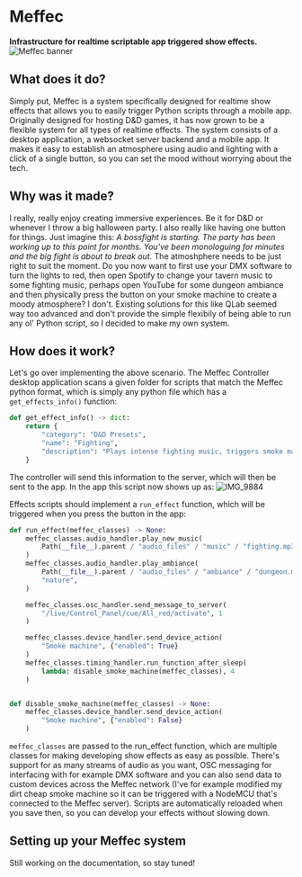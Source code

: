 # Meffec

**Infrastructure for realtime scriptable app triggered show effects.**
![Meffec banner](https://github.com/user-attachments/assets/5a5bd1db-a20f-49eb-ab6d-3649a0162a0a)

## What does it do?

Simply put, Meffec is a system specifically designed for realtime show effects that allows you to easily trigger Python scripts through a mobile app. Originally designed for hosting D&D games, it has now grown to be a flexible system for all types of realtime effects. The system consists of a desktop application, a websocket server backend and a mobile app. It makes it easy to establish an atmosphere using audio and lighting with a click of a single button, so you can set the mood without worrying about the tech.

## Why was it made?

I really, really enjoy creating immersive experiences. Be it for D&D or whenever I throw a big halloween party. I also really like having one button for things.
Just imagine this: _A bossfight is starting. The party has been working up to this point for months. You've been monologuing for minutes and the big fight is about to break out._ The atmoshphere needs to be just right to suit the moment. Do you now want to first use your DMX software to turn the lights to red, then open Spotify to change your tavern music to some fighting music, perhaps open YouTube for some dungeon ambiance and then physically press the button on your smoke machine to create a moody atmosphere? I don't. Existing solutions for this like QLab seemed way too advanced and don't provide the simple flexibily of being able to run any ol' Python script, so I decided to make my own system.

## How does it work?

Let's go over implementing the above scenario. The Meffec Controller desktop application scans a given folder for scripts that match the Meffec python format, which is simply any python file which has a `get_effects_info()` function:

```python
def get_effect_info() -> dict:
    return {
        "category": "D&D Presets",
        "name": "Fighting",
        "description": "Plays intense fighting music, triggers smoke machine and turns lights red.",
    }
```

The controller will send this information to the server, which will then be sent to the app. In the app this script now shows up as:
![IMG_9884](https://github.com/user-attachments/assets/0b66ea12-48ce-4288-ad12-511b8b257e44)


Effects scripts should implement a `run_effect` function, which will be triggered when you press the button in the app:

```python
def run_effect(meffec_classes) -> None:
    meffec_classes.audio_handler.play_new_music(
        Path(__file__).parent / "audio_files" / "music" / "fighting.mp3"
    )
    meffec_classes.audio_handler.play_ambiance(
        Path(__file__).parent / "audio_files" / "ambiance" / "dungeon.mp3",
        "nature",
    )

    meffec_classes.osc_handler.send_message_to_server(
        "/live/Control_Panel/cue/All_red/activate", 1
    )

    meffec_classes.device_handler.send_device_action(
        "Smoke machine", {"enabled": True}
    )
    meffec_classes.timing_handler.run_function_after_sleep(
        lambda: disable_smoke_machine(meffec_classes), 4
    )


def disable_smoke_machine(meffec_classes) -> None:
    meffec_classes.device_handler.send_device_action(
        "Smoke machine", {"enabled": False}
    )
```

`meffec_classes` are passed to the run_effect function, which are multiple classes for making developing show effects as easy as possible. There's support for as many streams of audio as you want, OSC messaging for interfacing with for example DMX software and you can also send data to custom devices across the Meffec network (I've for example modified my dirt cheap smoke machine so it can be triggered with a NodeMCU that's connected to the Meffec server). Scripts are automatically reloaded when you save then, so you can develop your effects without slowing down.

## Setting up your Meffec system

Still working on the documentation, so stay tuned!
